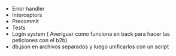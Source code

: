 - Error handler
- Interceptors
- Precommit
- Tests
- Login system ( Averiguar como funciona en back para hacer las peticiones con el b2b)
- db.json en archivos separados y luego unificarlos con un script